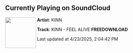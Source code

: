 ## Currently Playing on SoundCloud

[<img align="left" width="100" src="https://i1.sndcdn.com/artworks-NLnhku3XzdXjGH4p-tDiqUw-t500x500.png">](https://soundcloud.com/billykinn/kinn-feel-alive-freedownload)

**Artist**: KINN 

**Track**: KINN - FEEL ALIVE **FREEDOWNLOAD**

Last updated at 4/23/2025, 2:04:42 PM
